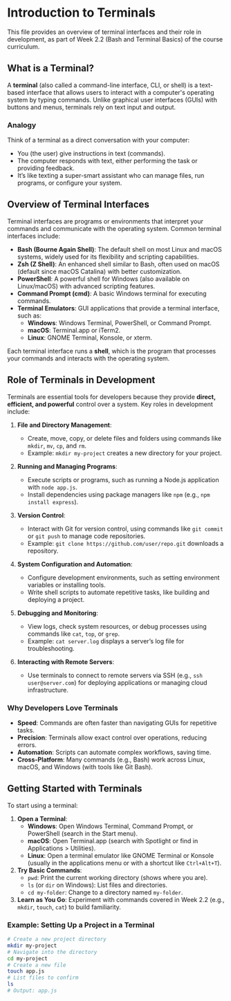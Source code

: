 # Introduction to Terminals

This file provides an overview of terminal interfaces and their role in development, as part of Week 2.2 (Bash and Terminal Basics) of the course curriculum.

## What is a Terminal?

A **terminal** (also called a command-line interface, CLI, or shell) is a text-based interface that allows users to interact with a computer's operating system by typing commands. Unlike graphical user interfaces (GUIs) with buttons and menus, terminals rely on text input and output.

### Analogy
Think of a terminal as a direct conversation with your computer:
- You (the user) give instructions in text (commands).
- The computer responds with text, either performing the task or providing feedback.
- It’s like texting a super-smart assistant who can manage files, run programs, or configure your system.

## Overview of Terminal Interfaces

Terminal interfaces are programs or environments that interpret your commands and communicate with the operating system. Common terminal interfaces include:

- **Bash (Bourne Again Shell)**: The default shell on most Linux and macOS systems, widely used for its flexibility and scripting capabilities.
- **Zsh (Z Shell)**: An enhanced shell similar to Bash, often used on macOS (default since macOS Catalina) with better customization.
- **PowerShell**: A powerful shell for Windows (also available on Linux/macOS) with advanced scripting features.
- **Command Prompt (cmd)**: A basic Windows terminal for executing commands.
- **Terminal Emulators**: GUI applications that provide a terminal interface, such as:
  - **Windows**: Windows Terminal, PowerShell, or Command Prompt.
  - **macOS**: Terminal.app or iTerm2.
  - **Linux**: GNOME Terminal, Konsole, or xterm.

Each terminal interface runs a **shell**, which is the program that processes your commands and interacts with the operating system.

## Role of Terminals in Development

Terminals are essential tools for developers because they provide **direct, efficient, and powerful** control over a system. Key roles in development include:

1. **File and Directory Management**:
   - Create, move, copy, or delete files and folders using commands like `mkdir`, `mv`, `cp`, and `rm`.
   - Example: `mkdir my-project` creates a new directory for your project.

2. **Running and Managing Programs**:
   - Execute scripts or programs, such as running a Node.js application with `node app.js`.
   - Install dependencies using package managers like `npm` (e.g., `npm install express`).

3. **Version Control**:
   - Interact with Git for version control, using commands like `git commit` or `git push` to manage code repositories.
   - Example: `git clone https://github.com/user/repo.git` downloads a repository.

4. **System Configuration and Automation**:
   - Configure development environments, such as setting environment variables or installing tools.
   - Write shell scripts to automate repetitive tasks, like building and deploying a project.

5. **Debugging and Monitoring**:
   - View logs, check system resources, or debug processes using commands like `cat`, `top`, or `grep`.
   - Example: `cat server.log` displays a server’s log file for troubleshooting.

6. **Interacting with Remote Servers**:
   - Use terminals to connect to remote servers via SSH (e.g., `ssh user@server.com`) for deploying applications or managing cloud infrastructure.

### Why Developers Love Terminals
- **Speed**: Commands are often faster than navigating GUIs for repetitive tasks.
- **Precision**: Terminals allow exact control over operations, reducing errors.
- **Automation**: Scripts can automate complex workflows, saving time.
- **Cross-Platform**: Many commands (e.g., Bash) work across Linux, macOS, and Windows (with tools like Git Bash).

## Getting Started with Terminals

To start using a terminal:
1. **Open a Terminal**:
   - **Windows**: Open Windows Terminal, Command Prompt, or PowerShell (search in the Start menu).
   - **macOS**: Open Terminal.app (search with Spotlight or find in Applications > Utilities).
   - **Linux**: Open a terminal emulator like GNOME Terminal or Konsole (usually in the applications menu or with a shortcut like `Ctrl+Alt+T`).
2. **Try Basic Commands**:
   - `pwd`: Print the current working directory (shows where you are).
   - `ls` (or `dir` on Windows): List files and directories.
   - `cd my-folder`: Change to a directory named `my-folder`.
3. **Learn as You Go**: Experiment with commands covered in Week 2.2 (e.g., `mkdir`, `touch`, `cat`) to build familiarity.

### Example: Setting Up a Project in a Terminal
```bash
# Create a new project directory
mkdir my-project
# Navigate into the directory
cd my-project
# Create a new file
touch app.js
# List files to confirm
ls
# Output: app.js